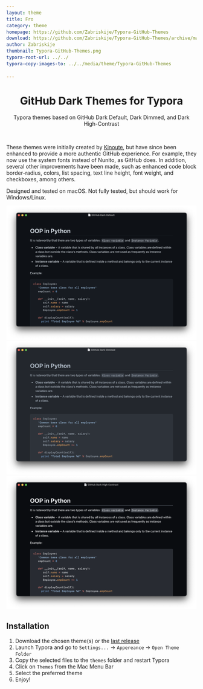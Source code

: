 ```yaml
---
layout: theme
title: Fro
category: theme
homepage: https://github.com/Zabriskije/Typora-GitHub-Themes
download: https://github.com/Zabriskije/Typora-GitHub-Themes/archive/master.zip
author: Zabriskije
thumbnail: Typora-GitHub-Themes.png
typora-root-url: ../../
typora-copy-images-to: ../../media/theme/Typora-GitHub-Themes

---
```


<h1 align="center">GitHub Dark Themes for Typora</h1>

<p align="center">Typora themes based on GitHub Dark Default, Dark Dimmed, and Dark High-Contrast</p>

<br>

These themes were initially created by [Kinoute](https://github.com/kinoute/typora-github-night-theme), but have since been enhanced to provide a more authentic GitHub experience. For example, they now use the system fonts instead of Nunito, as GitHub does. In addition, several other improvements have been made, such as enhanced code block border-radius, colors, list spacing, text line height, font weight, and checkboxes, among others.

Designed and tested on macOS. Not fully tested, but should work for Windows/Linux.

![Github Dark Default](/media/theme/Typora-GitHub-Themes/github-dark-default.png)
![Github Dark Dimmed](/media/theme/Typora-GitHub-Themes/github-dark-dimmed.png)
![Github Dark High Contrast](/media/theme/Typora-GitHub-Themes/github-dark-high-contrast.png)

## Installation

1. Download the chosen theme(s) or the [last release](https://github.com/Zabriskije/Typora-GitHub-Themes/archive/master.zip)
1. Launch Typora and go to `Settings...` → `Appereance` → `Open Theme Folder`
1. Copy the selected files to the `themes` folder and restart Typora
1. Click on `Themes` from the Mac Menu Bar
1. Select the preferred theme
1. Enjoy!
